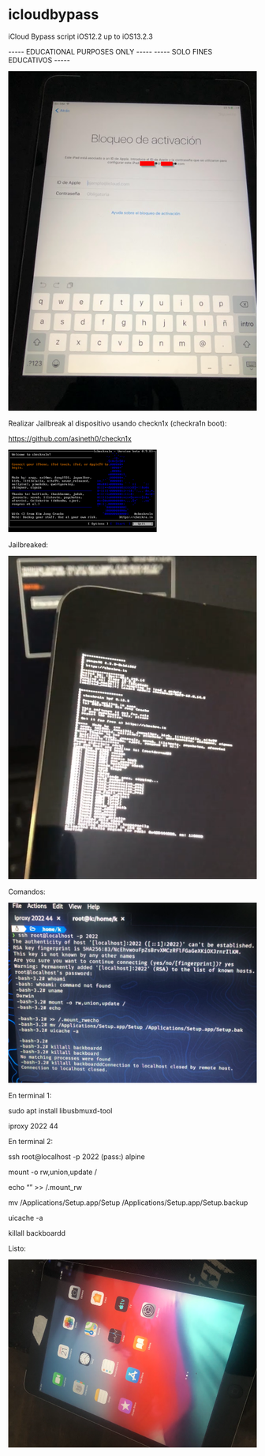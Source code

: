 # icloudbypass
iCloud Bypass script iOS12.2 up to iOS13.2.3


----- EDUCATIONAL PURPOSES ONLY -----
----- SOLO FINES EDUCATIVOS -----



![blocked ipad](https://raw.githubusercontent.com/pollonegro/icloudbypass/main/blocked.png)



Realizar Jailbreak al dispositivo usando checkn1x (checkra1n boot):

https://github.com/asineth0/checkn1x

![checkn1x image](https://raw.githubusercontent.com/pollonegro/icloudbypass/main/checkn1x.png)


Jailbreaked:

![jailbreak](https://raw.githubusercontent.com/pollonegro/icloudbypass/main/jailbreak.png)




Comandos:

![comandos](https://raw.githubusercontent.com/pollonegro/icloudbypass/main/commands.png)

En terminal 1:

sudo apt install libusbmuxd-tool

iproxy 2022 44


En terminal 2:

ssh root@localhost -p 2022                   (pass:) alpine

mount -o rw,union,update /

echo “” >> /.mount_rw

mv /Applications/Setup.app/Setup /Applications/Setup.app/Setup.backup

uicache -a

killall backboardd




Listo:

![free](https://raw.githubusercontent.com/pollonegro/icloudbypass/main/free.png)





